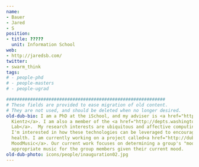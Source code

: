 ```yaml
---
name:
- Bauer
- Jared
- S
position:
- title: ?????
  unit: Information School
web:
- http://jaredsb.com/
twitter:
- swarm_think
tags:
# - people-phd
# - people-masters
# - people-ugrad

############################################################
# These fields are provided to ease migration of old content.
# They are not used, and should be deleted when no longer desired.
old-dub-bio: I am a PhD at the iSchool, and my adviser is <a href="http://faculty.washington.edu/jkientz/">Julie
  Kientz</a>. I am also a member of the <a href="http://depts.washington.edu/chilllab/node/1">CHiLL
  Lab</a>.  My research interests are ubiquitous and affective computing. In particular,
  I'm interested in how these technologies can be leveraged to encourage emotional
  health. I am currently working on a project called<a href="http://dub.washington.edu/projects/moodmusic/">
  MoodMusic</a>. Our current work focuses on determining a group's "mood" and selecting
  appropriate music for the group members given their current mood.
old-dub-photo: icons/people/inauguration02.jpg
---
```

